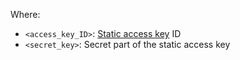 Where:

* `<access_key_ID>`: [Static access key](../../iam/concepts/authorization/access-key.md) ID
* `<secret_key>`: Secret part of the static access key